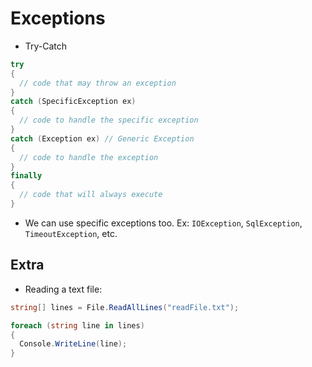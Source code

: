 # Exceptions

- Try-Catch

```cs
try
{
  // code that may throw an exception
}
catch (SpecificException ex)
{
  // code to handle the specific exception
}
catch (Exception ex) // Generic Exception
{
  // code to handle the exception
}
finally
{
  // code that will always execute
}
```

- We can use specific exceptions too. Ex: `IOException`, `SqlException`, `TimeoutException`, etc.

## Extra

- Reading a text file:

```cs
string[] lines = File.ReadAllLines("readFile.txt");

foreach (string line in lines)
{
  Console.WriteLine(line);
}
```
